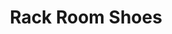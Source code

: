 ---
title: "Rack Room Shoes"
url: /kissimmee/rack-room-shoes-west-irlo-bronson-memorial-highway/
shop: shoes
---